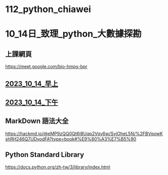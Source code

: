 # __112_python_chiawei__
10_14日_致理_python_大數據探勘
===

## 上課網頁
https://meet.google.com/bio-hmps-bpr

## [2023_10_14_早上](https://www.youtube.com/watch?v=YWTf5MMuTlY)

## [2023_10_14_下午](https://www.youtube.com/watch?v=ywgZoFSFy6o)

## MarkDown 語法大全 
https://hackmd.io/@eMP9zQQ0Qt6I8Uqp2Vqy6w/SyiOheL5N/%2FBVqowKshRH246Q7UDyodFA?type=book#%E9%80%A3%E7%B5%90

## Python Standard Library
https://docs.python.org/zh-tw/3/library/index.html

